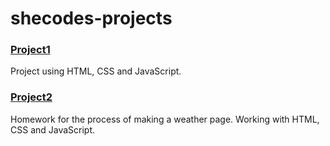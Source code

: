 # shecodes-projects
### [Project1](project1)
Project using HTML, CSS and JavaScript.

### [Project2](project2)
Homework for the process of making a weather page. Working with HTML, CSS and JavaScript.
